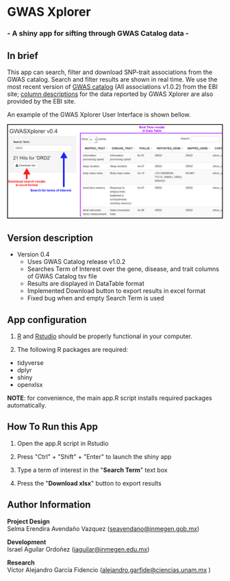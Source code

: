 # GWAS Xplorer 
### - A shiny app for sifting through GWAS Catalog data -

## In brief

This app can search, filter and download SNP-trait associations from the GWAS catalog. Search and filter results are shown in real time. We use the most recent version of [GWAS catalog](https://www.ebi.ac.uk/gwas/docs/file-downloads) (All associations v1.0.2) from the EBI site; [column descriptions](https://www.ebi.ac.uk/gwas/docs/fileheaders) for the data reported by GWAS Xplorer are also provided by the EBI site.

An example of the GWAS Xplorer User Interface is shown bellow.

![GWAS Xplorer](Notes/GWASXplorer_screenshot.png)

## Version description

- Version 0.4
  * Uses GWAS Catalog release v1.0.2
  * Searches Term of Interest over the gene, disease, and trait columns of GWAS Catalog tsv file
  * Results are displayed in DataTable format
  * Implemented Download button to export results in excel format
  * Fixed bug when and empty Search Term is used

## App configuration

1. [R](https://www.r-project.org/) and [Rstudio](https://www.rstudio.com/) should be properly functional in your computer.

2. The following R packages are required:

- tidyverse
- dplyr
- shiny
- openxlsx


**NOTE**: for convenience, the main app.R script installs required packages automatically.

## How To Run this App

1. Open the app.R script in Rstudio

2. Press "Ctrl" + "Shift" + "Enter" to launch the shiny app

3. Type a term of interest in the "**Search Term**" text box

4. Press the "**Download xlsx**" button to export results

## Author Information

**Project Design**  
Selma Erendira Avendaño Vazquez (seavendano@inmegen.gob.mx)

**Development**  
Israel Aguilar Ordoñez (iaguilar@inmegen.edu.mx)

**Research**  
Víctor Alejandro García Fidencio (alejandro.garfide@ciencias.unam.mx )
